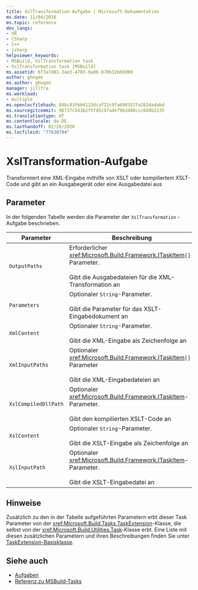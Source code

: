 ```yaml
---
title: XslTransformation-Aufgabe | Microsoft-Dokumentation
ms.date: 11/04/2016
ms.topic: reference
dev_langs:
- VB
- CSharp
- C++
- jsharp
helpviewer_keywords:
- MSBuild, XslTransformation task
- XslTransformation task [MSBuild]
ms.assetid: 6f3a7d81-3ae3-4703-9a06-870b32b69d80
author: ghogen
ms.author: ghogen
manager: jillfra
ms.workload:
- multiple
ms.openlocfilehash: 84bc83f60d133dcaf22c9fa690357fa2624adabd
ms.sourcegitcommit: 96737c54162f5fd5c97adef9b2d86ccc660b2135
ms.translationtype: HT
ms.contentlocale: de-DE
ms.lasthandoff: 02/26/2020
ms.locfileid: "77630794"
---
```

# <a name="xsltransformation-task"></a>XslTransformation-Aufgabe

Transformiert eine XML-Eingabe mithilfe von XSLT oder kompiliertem XSLT-Code und gibt an ein Ausgabegerät oder eine Ausgabedatei aus

## <a name="parameters"></a>Parameter

 In der folgenden Tabelle werden die Parameter der `XslTransformation` -Aufgabe beschrieben.

|Parameter|Beschreibung|
|---------------|-----------------|
|`OutputPaths`|Erforderlicher <xref:Microsoft.Build.Framework.ITaskItem>`[]`-Parameter.<br /><br /> Gibt die Ausgabedateien für die XML-Transformation an|
|`Parameters`|Optionaler `String`-Parameter.<br /><br /> Gibt die Parameter für das XSLT-Eingabedokument an|
|`XmlContent`|Optionaler `String`-Parameter.<br /><br /> Gibt die XML-Eingabe als Zeichenfolge an|
|`XmlInputPaths`|Optionaler <xref:Microsoft.Build.Framework.ITaskItem>`[]`-Parameter<br /><br /> Gibt die XML-Eingabedateien an|
|`XslCompiledDllPath`|Optionaler <xref:Microsoft.Build.Framework.ITaskItem>-Parameter.<br /><br /> Gibt den kompilierten XSLT-Code an|
|`XslContent`|Optionaler `String`-Parameter.<br /><br /> Gibt die XSLT-Eingabe als Zeichenfolge an|
|`XslInputPath`|Optionaler <xref:Microsoft.Build.Framework.ITaskItem>-Parameter.<br /><br /> Gibt die XSLT-Eingabedatei an|

## <a name="remarks"></a>Hinweise

 Zusätzlich zu den in der Tabelle aufgeführten Parametern erbt dieser Task Parameter von der <xref:Microsoft.Build.Tasks.TaskExtension>-Klasse, die selbst von der <xref:Microsoft.Build.Utilities.Task>-Klasse erbt. Eine Liste mit diesen zusätzlichen Parametern und ihren Beschreibungen finden Sie unter [TaskExtension-Basisklasse](../msbuild/taskextension-base-class.md).

## <a name="see-also"></a>Siehe auch

- [Aufgaben](../msbuild/msbuild-tasks.md)
- [Referenz zu MSBuild-Tasks](../msbuild/msbuild-task-reference.md)
